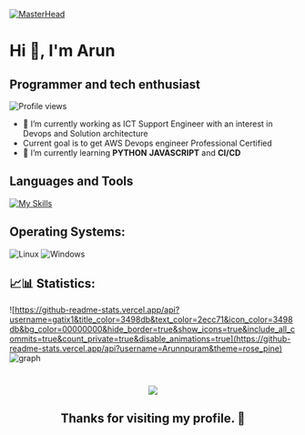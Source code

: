 [![MasterHead](https://user-images.githubusercontent.com/74038190/225813708-98b745f2-7d22-48cf-9150-083f1b00d6c9.gif)](https://github.com/Arunnpuram)

# Hi 👋, I'm Arun

## Programmer and tech enthusiast

![Profile views](https://komarev.com/ghpvc/?username=Arunnpuram&label=Profile%20views&color=0e75b6&style=flat)

- 🔭 I’m currently working as ICT Support Engineer with an interest in Devops and Solution architecture
- Current goal is to get AWS Devops engineer Professional Certified 
- 🌱 I’m currently learning **PYTHON**  **JAVASCRIPT** and **CI/CD** 

## Languages and Tools

[![My Skills](https://skillicons.dev/icons?i=bash,python,linux,git,aws,js,express,react,bitbucket,blender,powershell,visualstudio,docker,dynamodb,elasticsearch&perline=7)](https://skillicons.dev)

## Operating Systems:
![Linux](https://img.shields.io/badge/Linux-FCC624?style=for-the-badge&logo=linux&logoColor=black)
![Windows](https://img.shields.io/badge/Windows-0078D6?style=for-the-badge&logo=windows&logoColor=white)

## 📈📊 Statistics:

  ![https://github-readme-stats.vercel.app/api?username=gatix1&title_color=3498db&text_color=2ecc71&icon_color=3498db&bg_color=00000000&hide_border=true&show_icons=true&include_all_commits=true&count_private=true&disable_animations=true](https://github-readme-stats.vercel.app/api?username=Arunnpuram&theme=rose_pine)
  ![graph](https://github-readme-activity-graph.vercel.app/graph?username=Arunnpuram&bg_color=0000000&color=2980b9&line=2980b9&point=27ae60&area_color=2980b9&area=true&hide_border=true)

</p>

<h1 align="center"> <img src="https://capsule-render.vercel.app/api?type=waving&color=gradient&height=65&section=footer"/> </h1>

<h2 align="center"> Thanks for visiting my profile. 🌟</h2>
